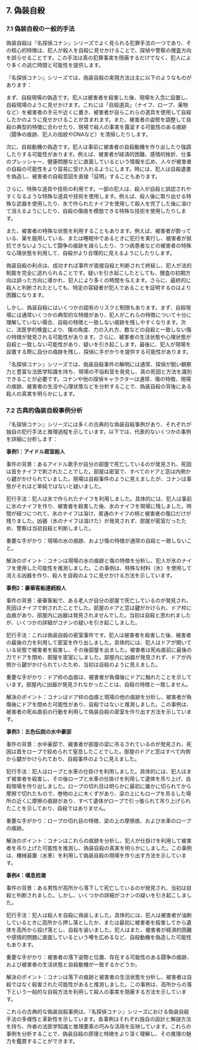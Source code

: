 ## 7. 偽装自殺

### 7.1 偽装自殺の一般的手法

偽装自殺は『名探偵コナン』シリーズでよく見られる犯罪手法の一つであり、その核心的特徴は、犯人が殺人を自殺に見せかけることで、探偵や警察の捜査方向を誤らせることです。この手法は真の犯罪事実を隠蔽するだけでなく、犯人により多くの逃亡時間と可能性を提供します。

『名探偵コナン』シリーズでは、偽装自殺の実現方法は主に以下のようなものがあります：

まず、自殺現場の偽造です。犯人は被害者を殺害した後、現場を入念に設置し、自殺現場のように見せかけます。これには「自殺道具」（ナイフ、ロープ、薬物など）を被害者の手元や近くに置き、被害者が自らこれらの道具を使用して自殺したかのように見せかけることが含まれます。また、被害者の姿勢を調整して自殺の典型的特徴に合わせたり、現場で殺人の事実を露呈する可能性のある痕跡（闘争の痕跡、犯人の指紋やDNAなど）を清掃したりします。

次に、自殺動機の偽造です。犯人は事前に被害者の自殺動機を作り出したり強調したりする可能性があります。例えば、被害者が経済的困難、感情的挫折、仕事のプレッシャー、健康問題などに直面しているという情報を広め、人々が被害者の自殺の可能性をより容易に受け入れるようにします。時には、犯人は自殺遺書を偽造し、被害者の自殺意図を直接「証明」することもあります。

さらに、特殊な道具や技術の利用です。一部の犯人は、殺人が自殺と誤認されやすくなるような特殊な道具や技術を使用します。例えば、殺人後に取り出せる特殊な武器を使用したり、氷で作られたナイフを使用して殺人を完了した後に溶けて消えるようにしたり、自殺の傷痕を模倣できる特殊な技術を使用したりします。

また、被害者の特殊な状態を利用することもあります。例えば、被害者が酔っている、薬を服用している、または睡眠中であるときに犯行を実行し、被害者が抵抗できないようにして闘争の痕跡を減らしたり、うつ病患者などの被害者の特殊な心理状態を利用して、自殺がより合理的に見えるようにしたりします。

偽装自殺の利点は、成功すれば事件が直接自殺と判断されて終結し、犯人が法的制裁を完全に逃れられることです。疑いを引き起こしたとしても、捜査の初期方向は誤った方向に導かれ、犯人により多くの時間を与えます。さらに、最終的に殺人と判断されたとしても、特定の容疑者が犯人であることを証明するのはより困難になります。

しかし、偽装自殺にはいくつかの固有のリスクと制限もあります。まず、自殺現場には通常いくつかの典型的な特徴があり、犯人がこれらの特徴について十分に理解していない場合、自殺の特徴と一致しない痕跡を残しやすくなります。次に、法医学的検査により、傷の角度、力の入れ方、数などの自殺と一致しない傷の特徴が発見される可能性があります。さらに、被害者の生活状態や心理状態が自殺と一致しない可能性があり、疑いを引き起こします。最後に、犯人が現場を設置する際に自分の痕跡を残し、探偵に手がかりを提供する可能性があります。

『名探偵コナン』シリーズでは、偽装自殺事件の解明には通常、探偵が鋭い観察力と豊富な法医学知識を持ち、現場の不協和音を発見し、真の死因と方法を識別できることが必要です。コナンや他の探偵キャラクターは通常、傷の特徴、現場の痕跡、被害者の生活や心理状態などを分析することで、偽装自殺の背後にある殺人の真実を明らかにします。

### 7.2 古典的偽装自殺事例分析

『名探偵コナン』シリーズには多くの古典的な偽装自殺事例があり、それぞれが独自の犯行手法と推理過程を示しています。以下では、代表的ないくつかの事例を詳細に分析します：

**事例1：アイドル密室殺人**

事件の背景：あるアイドル歌手が自分の部屋で死亡しているのが発見され、死因は首をナイフで刺されたことでした。部屋は密室で、すべてのドアと窓は内側から鍵がかけられていました。現場は自殺事件のように見えましたが、コナンは事態がそれほど単純ではないと疑いました。

犯行手法：犯人は氷で作られたナイフを利用しました。具体的には、犯人は事前に氷のナイフを作り、被害者を殺害した後、氷のナイフを現場に残しました。時間が経つにつれて、氷のナイフは溶け、普通のナイフの柄と被害者の傷口だけが残りました。凶器（氷のナイフは溶けた）が発見されず、部屋が密室だったため、警察は当初自殺と判断しました。

重要な手がかり：現場の水の痕跡、および傷の特徴が通常の自殺と一致しないこと。

解決のポイント：コナンは現場の水の痕跡と傷の特徴を分析し、犯人が氷のナイフを使用した可能性を推測しました。この事例は、特殊な材料（氷）を使用して消える凶器を作り、殺人を自殺のように見せかける方法を示しています。

**事例2：豪華客船連続殺人**

事件の背景：豪華客船で、ある老人が自分の部屋で死亡しているのが発見され、死因はナイフで刺されたことでした。部屋のドアと窓は鍵がかけられ、ドア枠に血痕があり、部屋内に凶器は発見されませんでした。当初は自殺と思われましたが、いくつかの詳細がコナンの疑いを引き起こしました。

犯行手法：これは偽装自殺の密室事件です。犯人は被害者を殺害した後、被害者の最後の力を利用して密室を作り出しました。具体的には、犯人はドアが開いている状態で被害者を殺害し、その後部屋を出ました。被害者は死ぬ直前に最後の力でドアを閉め、部屋を密室にしました。部屋内に凶器が発見されず、ドアが内側から鍵がかけられていたため、当初は自殺のように見えました。

重要な手がかり：ドア枠の血痕は、被害者が負傷後にドアに触れたことを示しています。部屋内に凶器が発見されなかったことは、自殺の特徴と一致しません。

解決のポイント：コナンはドア枠の血痕と現場の他の痕跡を分析し、被害者が負傷後にドアを閉めた可能性があり、自殺ではないと推測しました。この事例は、被害者の死ぬ直前の行動を利用して偽装自殺の密室を作り出す方法を示しています。

**事例3：五色伝説の水中豪邸**

事件の背景：水中豪邸で、被害者が部屋の梁に吊るされているのが発見され、死因は首をロープで絞められて窒息したことでした。部屋のドアと窓はすべて内側から鍵がかけられており、自殺事件のように見えました。

犯行手法：犯人はロープと水車の仕掛けを利用しました。具体的には、犯人はまず被害者を殺害し、その後ロープと水車の仕掛けを利用して遺体を吊り上げ、自殺現場を作り出しました。ロープの切れ目は明らかに最初に誰かに切られてから摩擦で切れたもので、巻物の上に木くずがあり、梁の上にもロープを吊るした場所の近くに摩擦の痕跡があり、すべて遺体がロープで引っ張られて吊り上げられたことを示しており、自殺ではありません。

重要な手がかり：ロープの切れ目の特徴、梁の上の摩擦痕、および水車のロープの痕跡。

解決のポイント：コナンはこれらの痕跡を分析し、犯人が仕掛けを利用して被害者を吊り上げた可能性を推測し、偽装自殺の真実を明らかにしました。この事例は、機械装置（水車）を利用して偽装自殺の現場を作り出す方法を示しています。

**事例4：嘆息拾潮**

事件の背景：ある男性が高所から落下して死亡しているのが発見され、当初は自殺と判断されました。しかし、いくつかの詳細がコナンの疑いを引き起こしました。

犯行手法：犯人は殺人を自殺に偽装しました。具体的には、犯人は被害者が油断しているときに高所から押し落としたか、または最初に被害者を殺害してから遺体を高所から投げ落とし、自殺を装いました。犯人はまた、被害者が経済的困難や感情的問題に直面しているという噂を広めるなど、自殺動機を偽造した可能性もあります。

重要な手がかり：被害者の落下姿勢と位置、存在する可能性のある闘争の痕跡、および被害者の生活状態と自殺動機が一致するかどうか。

解決のポイント：コナンは落下の痕跡と被害者の生活状態を分析し、被害者は自殺ではなく殺害された可能性があると推測しました。この事例は、高所からの落下という一般的な自殺方法を利用して殺人の事実を隠蔽する方法を示しています。

これらの古典的な偽装自殺事例は、『名探偵コナン』シリーズにおける偽装自殺手法の多様性と革新性を示しています。各事例はそれぞれ独自の設計と解謎方法を持ち、作者の法医学知識と推理要素の巧みな活用を反映しています。これらの事例を分析することで、偽装自殺の原理と特徴をより深く理解し、その推理の魅力を鑑賞することができます。